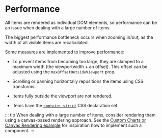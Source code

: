 
# Performance

All items are rendered as individual DOM elements, so performance can be an issue when dealing with a large number of items.

The biggest performance bottleneck occurs when zooming in/out, as the width of all visible items are recalculated.

Some measures are implemented to improve performance:

- To prevent items from becoming too large, they are clamped to a maximum width (the viewportwidth + an offset). This offset can be adjusted using the `maxOffsetOutsideViewport` prop.

- Scrolling or panning horizontally repositions the items using CSS transforms.

- Items fully outside the viewport are not rendered.

- Items have the [`contain: strict`](https://developer.mozilla.org/en-US/docs/Web/CSS/contain) CSS declaration set.

::: tip
When dealing with a large number of items, consider rendering them using a canvas-based rendering approach. See the [Custom Charts or Canvas Rendering example](/examples/custom-charts-or-canvas-rendering) for inspiration how to implement such a component.
:::


